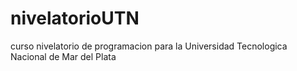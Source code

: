 # nivelatorioUTN
curso nivelatorio de programacion para la Universidad Tecnologica Nacional de Mar del Plata
